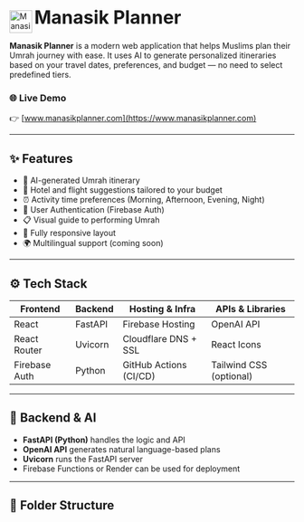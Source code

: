 <p align="left">
  <img src="https://raw.githubusercontent.com/AbdulrahmanAlkhathlan/Manasik/Frontend/assets/ManasikLogo.png" alt="Manasik Logo" width="40" style="vertical-align: middle;"/>
  <span style="font-size:2rem; font-weight: bold;"> Manasik Planner</span>
</p>

**Manasik Planner** is a modern web application that helps Muslims plan their Umrah journey with ease. It uses AI to generate personalized itineraries based on your travel dates, preferences, and budget — no need to select predefined tiers.

### 🌐 Live Demo  
👉 [www.manasikplanner.com](https://www.manasikplanner.com)

---

## ✨ Features

- 📆 AI-generated Umrah itinerary  
- 🏨 Hotel and flight suggestions tailored to your budget  
- ⏰ Activity time preferences (Morning, Afternoon, Evening, Night)  
- 🔐 User Authentication (Firebase Auth)  
- 📋 Visual guide to performing Umrah  
- 📱 Fully responsive layout  
- 🌍 Multilingual support (coming soon)

---

## ⚙️ Tech Stack

| Frontend        | Backend     | Hosting & Infra       | APIs & Libraries         |
|----------------|-------------|------------------------|---------------------------|
| React           | FastAPI     | Firebase Hosting       | OpenAI API                |
| React Router    | Uvicorn     | Cloudflare DNS + SSL   | React Icons               |
| Firebase Auth   | Python      | GitHub Actions (CI/CD) | Tailwind CSS (optional)  |

---

## 🧠 Backend & AI

- **FastAPI (Python)** handles the logic and API  
- **OpenAI API** generates natural language-based plans  
- **Uvicorn** runs the FastAPI server  
- Firebase Functions or Render can be used for deployment

---

## 📁 Folder Structure
